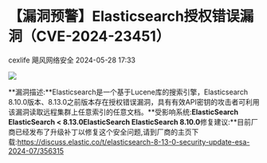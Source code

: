 #  【漏洞预警】Elasticsearch授权错误漏洞（CVE-2024-23451）   
cexlife  飓风网络安全   2024-05-28 17:33  
  
![](https://mmbiz.qpic.cn/mmbiz_png/ibhQpAia4xu02EDKrib8oc43pH328vD0g8ecFkct0zsvKH2dhfnsuOUZEMBpDKd1FicudgTTvDyzGJZQ2fEZ6vO6KA/640?wx_fmt=png&from=appmsg "")  
  
**漏洞描述:**Elasticsearch是一个基于Lucene库的搜索引擎，Elasticsearch 8.10.0版本、8.13.0之前版本存在授权错误漏洞，具有有效API密钥的攻击者可利用该漏洞读取远程集群上任意索引的任意文档。**受影响系统:**ElasticSearch ElasticSearch < 8.13.0ElasticSearch ElasticSearch 8.10.0**修复建议:**目前厂商已经发布了升级补丁以修复这个安全问题,请到厂商的主页下载:https://discuss.elastic.co/t/elasticsearch-8-13-0-security-update-esa-2024-07/356315  
  
